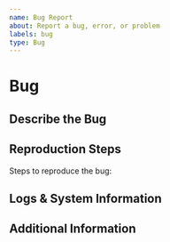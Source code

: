```yaml
---
name: Bug Report
about: Report a bug, error, or problem
labels: bug
type: Bug
---
```


# Bug

## Describe the Bug
<!-- Describe the actual and expected behaviour. -->

## Reproduction Steps
Steps to reproduce the bug:
<!-- 1. Make this
2. Do that
3. etc. -->

## Logs & System Information 
<!-- Give information about your system configuration, setup, available logs, screenshots, etc. -->

## Additional Information
<!-- Give additional relevant information, links to existing issues or PRs, etc. -->

